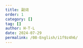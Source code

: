 ```yaml
---
title: 副词
order: 1
category: []
tag: []
author: H·T·L
date: 2024-07-29
permalink: /08-English/i1f9z4h6/
---
```

